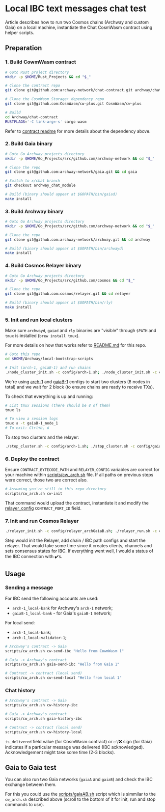 # Local IBC text messages chat test

Article describes how to run two Cosmos chains (Archway and custom Gaia) on a local machine, instantiate the Chat CosmWasm contract using helper scripts.

## Preparation

### 1. Build CowmWasm contract

```bash
# Goto Rust project directory
mkdir -p $HOME/Rust_Projects && cd "$_"

# Clone the contract repo
git clone git@github.com:archway-network/chat-contract.git archway/chat-contract

# Clone the CosmWasm Storage+ dependency repo
git clone git@github.com:CosmWasm/cw-plus.git CosmWasm/cw-plus

# Build
cd Archway/chat-contract
RUSTFLAGS='-C link-arg=-s' cargo wasm
```

Refer to [contract readme](https://github.com/archway-network/chat-contract/blob/master/README.md) for more details about the dependency above.

### 2. Build Gaia binary

```bash
# Goto Go Archway projects directory
mkdir -p $HOME/Go_Projects/src/github.com/archway-network && cd "$_"

# Clone the repo
git clone git@github.com:archway-network/gaia.git && cd gaia

# Switch to x/chat branch
git checkout archway_chat_module

# Build (binary should appear at $GOPATH/bin/gaiad)
make install
```

### 3. Build Archway binary

```bash
# Goto Go Archway projects directory
mkdir -p $HOME/Go_Projects/src/github.com/archway-network && cd "$_"

# Clone the repo
git clone git@github.com:archway-network/archway.git && cd archway

# Build (binary should appear at $GOPATH/bin/archwayd)
make install
```

### 4. Build Cosmos Relayer binary

```bash
# Goto Go Archway projects directory
mkdir -p $HOME/Go_Projects/src/github.com/cosmos && cd "$_"

# Clone the repo
git clone git@github.com:cosmos/relayer.git && cd relayer

# Build (binary should appear at $GOPATH/bin/rly)
make install
```

### 5. Init and run local clusters

Make sure `archwayd`, `gaiad` and `rly` binaries are "visible" through `$PATH` and `tmux` is installed (`brew install tmux`).

For more details on how that works refer to [README.md](../README.md) for this repo.

```bash
# Goto this repo
cd $HOME/Archway/local-bootstrap-scripts

# Init (arch-1, gaiaB-1) and run chains
./node_cluster_init.sh -c config/arch-1.sh; ./node_cluster_init.sh -c config/gaiaB.sh; ./node_cluster_run.sh -c config/arch-1.sh; ./node_cluster_run.sh -c config/gaiaB.sh; ./wait_for_block.sh -c config/arch-1.sh 2
```

We're using [arch-1](../config/arch-1.sh) and [gaiaB-1](../config/gaiaB.sh) configs to start two clusters (8 nodes in total) and we wait for 2 block (to ensure chains are ready to receive TXs).

To check that everything is up and running:

```bash
# List tmux sessions (there should be 8 of them)
tmux ls

# To view a session logs
tmux a -t gaiaB-1_node_1
# To exit: Ctrl+b, d
```

To stop two clusters and the relayer:

```bash
./stop_cluster.sh -c config/arch-1.sh; ./stop_cluster.sh -c config/gaiaB.sh; ./stop_relayer.sh -c config/relayer_archGaiaB.sh
```

### 6. Deploy the contract

Ensure `CONTRACT_BYTECODE_PATH` and `RELAYER_CONFIG` variables are correct for your machine within [scripts/cw_arch.sh](./scripts/cw_arch.sh) file. If all paths on previous steps were correct, those two are correct also.

```bash
# Assuming you're still in this repo directory
scripts/cw_arch.sh cw-init
```

That command would upload the contract, instantiate it and modify the [relayer_config](../config/relayer_archGaiaB.sh) `CONTRACT_PORT_ID` field.

### 7. Init and run Cosmos Relayer

```bash
./relayer_init.sh -c config/relayer_archGaiaB.sh; ./relayer_run.sh -c config/relayer_archGaiaB.sh
```

Step would init the Relayer, add chain / IBC path configs and start the relayer. That would take some time since it creates clients, channels and sets consensus states for IBC. If everything went well, I would a status of the IBC connection with ✔️s.

## Usage

### Sending a message

For IBC send the following accounts are used:

* `arch-1_local-bank` for Archway's `arch-1` network;
* `gaiaB-1_local-bank` - for Gaia's `gaiaB-1` network;

For local send:

* `arch-1_local-bank`;
* `arch-1_local-validator-1`;

```bash
# Archway's contract -> Gaia
scripts/cw_arch.sh cw-send-ibc "Hello from CowmWasm 1"

# Gaia -> Archway's contract
scripts/cw_arch.sh gaia-send-ibc "Hello from Gaia 1"

# Contract -> contract (local send)
scripts/cw_arch.sh cw-send-local "Hello from local 1"
```

### Chat history

```bash
# Archway's contract -> Gaia
scripts/cw_arch.sh cw-history-ibc

# Gaia -> Archway's contract
scripts/cw_arch.sh gaia-history-ibc

# Contract -> contract (local send)
scripts/cw_arch.sh cw-history-local
```

`is_delivered` field value (for CosmWasm contract) or ✅/❌ sign (for Gaia) indicates if a particular message was delivered (IBC acknowledged). Acknowledgement might take some time (2-3 blocks).

## Gaia to Gaia test

You can also run two Gaia networks (`gaiaA` and `gaiaB`) and check the IBC exchange between them.

For this you could use the [scripts/gaiaAB.sh](../scripts/gaiaAB.sh) script which is simmilar to the `cw_arch.sh` described above (scroll to the bottom of it for init, run and stop commands to use).